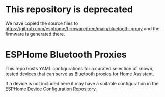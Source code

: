 # This repository is deprecated

We have copied the source files to https://github.com/esphome/firmware/tree/main/bluetooth-proxy and the firmware is generated there.

# ESPHome Bluetooth Proxies

This repo hosts YAML configurations for a curated selection of known, tested devices that can serve as Bluetooth proxies for Home Assistant.

If a device is not included here it may have a suitable configuration in the [ESPHome Device Configuration Repository](https://devices.esphome.io/).
